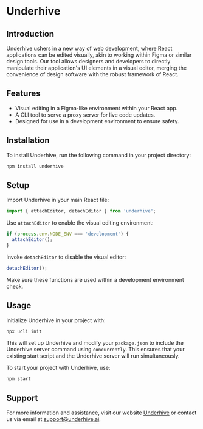 # Underhive

## Introduction

Underhive ushers in a new way of web development, where React applications can be edited visually, akin to working within Figma or similar design tools. Our tool allows designers and developers to directly manipulate their application's UI elements in a visual editor, merging the convenience of design software with the robust framework of React.

## Features

- Visual editing in a Figma-like environment within your React app.
- A CLI tool to serve a proxy server for live code updates.
- Designed for use in a development environment to ensure safety.

## Installation

To install Underhive, run the following command in your project directory:

```bash
npm install underhive
```

## Setup

Import Underhive in your main React file:

```javascript
import { attachEditor, detachEditor } from 'underhive';
```

Use `attachEditor` to enable the visual editing environment:

```javascript
if (process.env.NODE_ENV === 'development') {
  attachEditor();
}
```

Invoke `detachEditor` to disable the visual editor:

```javascript
detachEditor();
```

Make sure these functions are used within a development environment check.

## Usage

Initialize Underhive in your project with:

```bash
npx ucli init
```

This will set up Underhive and modify your `package.json` to include the Underhive server command using `concurrently`. This ensures that your existing start script and the Underhive server will run simultaneously.

To start your project with Underhive, use:

```bash
npm start
```

## Support

For more information and assistance, visit our website [Underhive](https://underhive.ai) or contact us via email at support@underhive.ai.